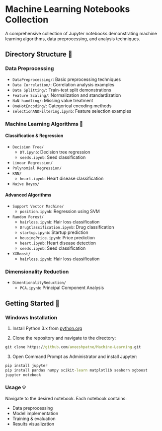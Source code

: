 # Machine Learning Notebooks Collection

A comprehensive collection of Jupyter notebooks demonstrating machine learning algorithms, data preprocessing, and analysis techniques.

## Directory Structure 📁

### Data Preprocessing
- `DataPreprocessing/`: Basic preprocessing techniques
- `Data Correlation/`: Correlation analysis examples
- `Data Splitting/`: Train-test split demonstrations
- `Feature Scaling/`: Normalization and standardization
- `NaN handling/`: Missing value treatment
- `OneHotEncoding/`: Categorical encoding methods
- `selectionANDFiltering.ipynb`: Feature selection examples

### Machine Learning Algorithms 🤖

#### Classification & Regression
- `Decision Tree/`
    - `DT.ipynb`: Decision tree regression
    - `seeds.ipynb`: Seed classification
- `Linear Regression/`
- `Polynomial Regression/`
- `KNN/`
    - `heart.ipynb`: Heart disease classification
- `Naive Bayes/`

#### Advanced Algorithms
- `Support Vector Machine/`
    - `position.ipynb`: Regression using SVM
- `Random Forest/`
    - `hairloss.ipynb`: Hair loss classification
    - `DrugClassification.ipynb`: Drug classification
    - `startup.ipynb`: Startup prediction
    - `housingPrice.ipynb`: Price prediction
    - `heart.ipynb`: Heart disease detection
    - `seeds.ipynb`: Seed classification
- `XGBoost/`
    - `hairloss.ipynb`: Hair loss classification

### Dimensionality Reduction
- `DimentionalityReduction/`
    - `PCA.ipynb`: Principal Component Analysis

## Getting Started 🚀

### Windows Installation

1. Install Python 3.x from [python.org](https://www.python.org/downloads/)

2. Clone the repository and navigate to the directory:
```cmd
git clone https://github.com/aneeshpatne/Machine-Learning.git
```

3. Open Command Prompt as Administrator and install Jupyter:
```cmd
pip install jupyter
pip install pandas numpy scikit-learn matplotlib seaborn xgboost
jupyter notebook
```

### Usage 💡
Navigate to the desired notebook. Each notebook contains:
- Data preprocessing
- Model implementation
- Training & evaluation
- Results visualization